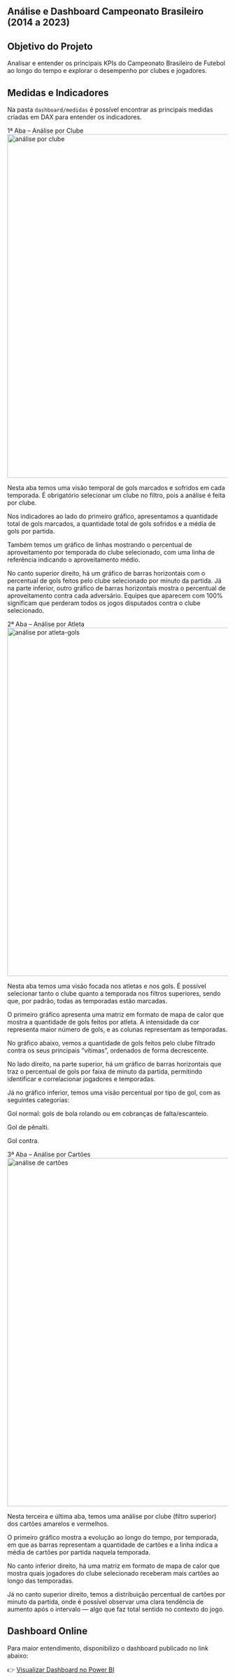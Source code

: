 ## Análise e Dashboard Campeonato Brasileiro (2014 a 2023)

## Objetivo do Projeto
Analisar e entender os principais KPIs do Campeonato Brasileiro de Futebol ao longo do tempo e explorar o desempenho por clubes e jogadores.

## Medidas e Indicadores
Na pasta `dashboard/medidas` é possível encontrar as principais medidas criadas em DAX para entender os indicadores.

1ª Aba – Análise por Clube
<img width="1421" height="784" alt="análise por clube" src="https://github.com/user-attachments/assets/24f9ae8e-5a34-4af1-8f12-383871728492" />

Nesta aba temos uma visão temporal de gols marcados e sofridos em cada temporada. É obrigatório selecionar um clube no filtro, pois a análise é feita por clube.

Nos indicadores ao lado do primeiro gráfico, apresentamos a quantidade total de gols marcados, a quantidade total de gols sofridos e a média de gols por partida.

Também temos um gráfico de linhas mostrando o percentual de aproveitamento por temporada do clube selecionado, com uma linha de referência indicando o aproveitamento médio.

No canto superior direito, há um gráfico de barras horizontais com o percentual de gols feitos pelo clube selecionado por minuto da partida. Já na parte inferior, outro gráfico de barras horizontais mostra o percentual de aproveitamento contra cada adversário. Equipes que aparecem com 100% significam que perderam todos os jogos disputados contra o clube selecionado.

2ª Aba – Análise por Atleta
<img width="1429" height="795" alt="análise por atleta-gols" src="https://github.com/user-attachments/assets/9310e9b5-be17-48e3-afb1-86f5124379c6" />

Nesta aba temos uma visão focada nos atletas e nos gols. É possível selecionar tanto o clube quanto a temporada nos filtros superiores, sendo que, por padrão, todas as temporadas estão marcadas.

O primeiro gráfico apresenta uma matriz em formato de mapa de calor que mostra a quantidade de gols feitos por atleta. A intensidade da cor representa maior número de gols, e as colunas representam as temporadas.

No gráfico abaixo, vemos a quantidade de gols feitos pelo clube filtrado contra os seus principais “vítimas”, ordenados de forma decrescente.

No lado direito, na parte superior, há um gráfico de barras horizontais que traz o percentual de gols por faixa de minuto da partida, permitindo identificar e correlacionar jogadores e temporadas.

Já no gráfico inferior, temos uma visão percentual por tipo de gol, com as seguintes categorias:

Gol normal: gols de bola rolando ou em cobranças de falta/escanteio.

Gol de pênalti.

Gol contra.

3ª Aba – Análise por Cartões
<img width="1434" height="795" alt="análise de cartões" src="https://github.com/user-attachments/assets/685822c8-8ad0-4927-858b-0543c732cf4b" />

Nesta terceira e última aba, temos uma análise por clube (filtro superior) dos cartões amarelos e vermelhos.

O primeiro gráfico mostra a evolução ao longo do tempo, por temporada, em que as barras representam a quantidade de cartões e a linha indica a média de cartões por partida naquela temporada.

No canto inferior direito, há uma matriz em formato de mapa de calor que mostra quais jogadores do clube selecionado receberam mais cartões ao longo das temporadas.

Já no canto superior direito, temos a distribuição percentual de cartões por minuto da partida, onde é possível observar uma clara tendência de aumento após o intervalo — algo que faz total sentido no contexto do jogo.

## Dashboard Online
Para maior entendimento, disponibilizo o dashboard publicado no link abaixo:

👉 [Visualizar Dashboard no Power BI](https://app.powerbi.com/view?r=eyJrIjoiZTJjOTljMmEtMGRmYS00MmQ5LThmZTYtNDdlMjc2ZGVmMWNhIiwidCI6ImI3NmZlZDcxLWEwNjgtNDM4MC05OTcyLWEwMzEwZDc0ZTZmZSJ9)



